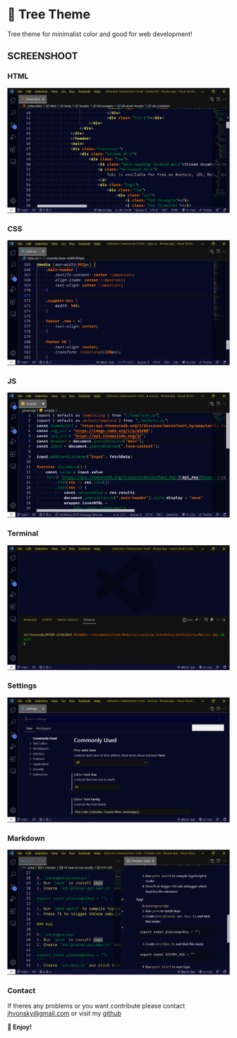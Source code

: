 # 🌲 Tree Theme
Tree theme for minimalist color and good for web development!

## SCREENSHOOT

### HTML
![ScreenShoot](./images/html.png)

### CSS
![ScreenShoot](./images/css.png)

### JS
![ScreenShoot](./images/js.png)

### Terminal
![ScreenShoot](./images/terminal.png)

### Settings
![ScreenShoot](./images/settings.png)

### Markdown
![ScreenShoot](./images/markdown.png)

### Contact
If theres any problems or you want contribute please contact jhvonsky@gmail.com or visit my [github](https://github.com/jhvonsky)


**🚀 Enjoy!**
